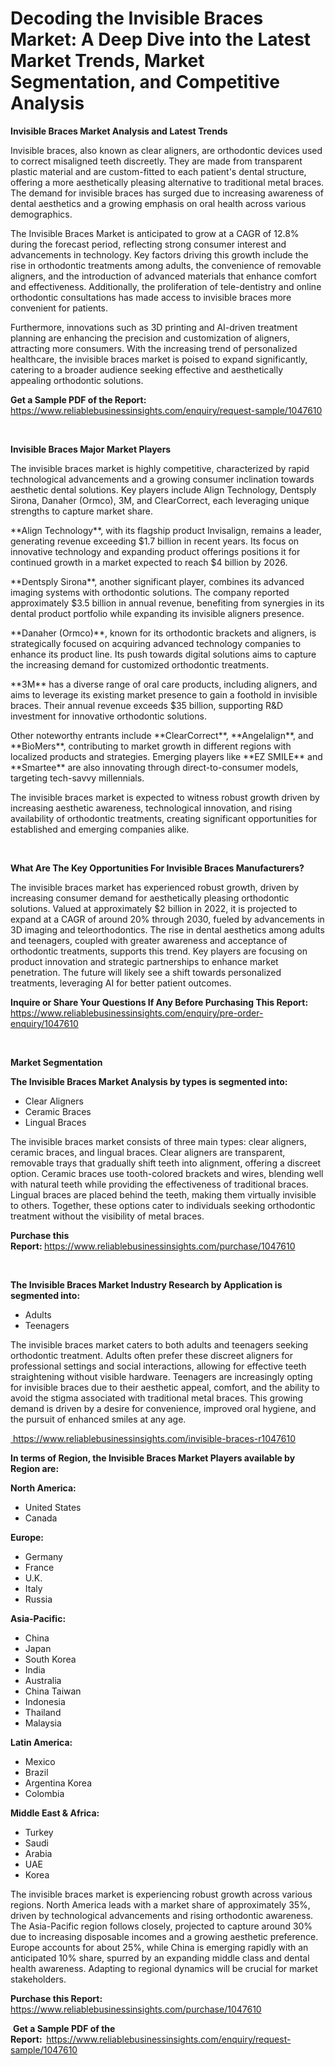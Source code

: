 <p><h1>Decoding the Invisible Braces Market: A Deep Dive into the Latest Market Trends, Market Segmentation, and Competitive Analysis</h1></p><p><strong>Invisible Braces Market Analysis and Latest Trends</strong></p>
<p><p>Invisible braces, also known as clear aligners, are orthodontic devices used to correct misaligned teeth discreetly. They are made from transparent plastic material and are custom-fitted to each patient's dental structure, offering a more aesthetically pleasing alternative to traditional metal braces. The demand for invisible braces has surged due to increasing awareness of dental aesthetics and a growing emphasis on oral health across various demographics.</p><p>The Invisible Braces Market is anticipated to grow at a CAGR of 12.8% during the forecast period, reflecting strong consumer interest and advancements in technology. Key factors driving this growth include the rise in orthodontic treatments among adults, the convenience of removable aligners, and the introduction of advanced materials that enhance comfort and effectiveness. Additionally, the proliferation of tele-dentistry and online orthodontic consultations has made access to invisible braces more convenient for patients. </p><p>Furthermore, innovations such as 3D printing and AI-driven treatment planning are enhancing the precision and customization of aligners, attracting more consumers. With the increasing trend of personalized healthcare, the invisible braces market is poised to expand significantly, catering to a broader audience seeking effective and aesthetically appealing orthodontic solutions.</p></p>
<p><strong>Get a Sample PDF of the Report:&nbsp;</strong> <a href="https://www.reliablebusinessinsights.com/enquiry/request-sample/1047610?utm_campaign=3547&utm_medium=2&utm_source=Github&utm_content=ia&utm_term=13042025&utm_id=invisible-braces">https://www.reliablebusinessinsights.com/enquiry/request-sample/1047610</a></p>
<p>&nbsp;</p>
<p><strong>Invisible Braces Major Market Players</strong></p>
<p><p>The invisible braces market is highly competitive, characterized by rapid technological advancements and a growing consumer inclination towards aesthetic dental solutions. Key players include Align Technology, Dentsply Sirona, Danaher (Ormco), 3M, and ClearCorrect, each leveraging unique strengths to capture market share.</p><p>**Align Technology**, with its flagship product Invisalign, remains a leader, generating revenue exceeding $1.7 billion in recent years. Its focus on innovative technology and expanding product offerings positions it for continued growth in a market expected to reach $4 billion by 2026. </p><p>**Dentsply Sirona**, another significant player, combines its advanced imaging systems with orthodontic solutions. The company reported approximately $3.5 billion in annual revenue, benefiting from synergies in its dental product portfolio while expanding its invisible aligners presence.</p><p>**Danaher (Ormco)**, known for its orthodontic brackets and aligners, is strategically focused on acquiring advanced technology companies to enhance its product line. Its push towards digital solutions aims to capture the increasing demand for customized orthodontic treatments. </p><p>**3M** has a diverse range of oral care products, including aligners, and aims to leverage its existing market presence to gain a foothold in invisible braces. Their annual revenue exceeds $35 billion, supporting R&D investment for innovative orthodontic solutions.</p><p>Other noteworthy entrants include **ClearCorrect**, **Angelalign**, and **BioMers**, contributing to market growth in different regions with localized products and strategies. Emerging players like **EZ SMILE** and **Smartee** are also innovating through direct-to-consumer models, targeting tech-savvy millennials.</p><p>The invisible braces market is expected to witness robust growth driven by increasing aesthetic awareness, technological innovation, and rising availability of orthodontic treatments, creating significant opportunities for established and emerging companies alike.</p></p>
<p>&nbsp;</p>
<p><strong>What Are The Key Opportunities For Invisible Braces Manufacturers?</strong></p>
<p><p>The invisible braces market has experienced robust growth, driven by increasing consumer demand for aesthetically pleasing orthodontic solutions. Valued at approximately $2 billion in 2022, it is projected to expand at a CAGR of around 20% through 2030, fueled by advancements in 3D imaging and teleorthodontics. The rise in dental aesthetics among adults and teenagers, coupled with greater awareness and acceptance of orthodontic treatments, supports this trend. Key players are focusing on product innovation and strategic partnerships to enhance market penetration. The future will likely see a shift towards personalized treatments, leveraging AI for better patient outcomes.</p></p>
<p><strong>Inquire or Share Your Questions If Any Before Purchasing This Report:</strong> <a href="https://www.reliablebusinessinsights.com/enquiry/pre-order-enquiry/1047610?utm_campaign=3547&utm_medium=2&utm_source=Github&utm_content=ia&utm_term=13042025&utm_id=invisible-braces">https://www.reliablebusinessinsights.com/enquiry/pre-order-enquiry/1047610</a></p>
<p>&nbsp;</p>
<p><strong>Market Segmentation</strong></p>
<p><strong>The Invisible Braces Market Analysis by types is segmented into:</strong></p>
<p><ul><li>Clear Aligners</li><li>Ceramic Braces</li><li>Lingual Braces</li></ul></p>
<p><p>The invisible braces market consists of three main types: clear aligners, ceramic braces, and lingual braces. Clear aligners are transparent, removable trays that gradually shift teeth into alignment, offering a discreet option. Ceramic braces use tooth-colored brackets and wires, blending well with natural teeth while providing the effectiveness of traditional braces. Lingual braces are placed behind the teeth, making them virtually invisible to others. Together, these options cater to individuals seeking orthodontic treatment without the visibility of metal braces.</p></p>
<p><strong>Purchase this Report:&nbsp;</strong><a href="https://www.reliablebusinessinsights.com/purchase/1047610?utm_campaign=3547&utm_medium=2&utm_source=Github&utm_content=ia&utm_term=13042025&utm_id=invisible-braces">https://www.reliablebusinessinsights.com/purchase/1047610</a></p>
<p>&nbsp;</p>
<p><strong>The Invisible Braces Market Industry Research by Application is segmented into:</strong></p>
<p><ul><li>Adults</li><li>Teenagers</li></ul></p>
<p><p>The invisible braces market caters to both adults and teenagers seeking orthodontic treatment. Adults often prefer these discreet aligners for professional settings and social interactions, allowing for effective teeth straightening without visible hardware. Teenagers are increasingly opting for invisible braces due to their aesthetic appeal, comfort, and the ability to avoid the stigma associated with traditional metal braces. This growing demand is driven by a desire for convenience, improved oral hygiene, and the pursuit of enhanced smiles at any age.</p></p>
<p><a href="https://www.reliablebusinessinsights.com/invisible-braces-r1047610?utm_campaign=3547&utm_medium=2&utm_source=Github&utm_content=ia&utm_term=13042025&utm_id=invisible-braces">&nbsp;https://www.reliablebusinessinsights.com/invisible-braces-r1047610</a></p>
<p><strong>In terms of Region, the Invisible Braces Market Players available by Region are:</strong></p>
<p>
    <p> <strong> North America: </strong>
        <ul>
            <li>United States</li>
            <li>Canada</li>
        </ul>
        </p> 
    <p> <strong> Europe: </strong>
        <ul>
            <li>Germany</li>
            <li>France</li>
            <li>U.K.</li>
            <li>Italy</li>
            <li>Russia</li>
        </ul>
        </p> 
    <p> <strong> Asia-Pacific: </strong>
        <ul>
            <li>China</li>
            <li>Japan</li>
            <li>South Korea</li>
            <li>India</li>
            <li>Australia</li>
            <li>China Taiwan</li>
            <li>Indonesia</li>
            <li>Thailand</li>
            <li>Malaysia</li>
        </ul>
        </p> 
    <p> <strong> Latin America: </strong>
        <ul>
            <li>Mexico</li>
            <li>Brazil</li>
            <li>Argentina Korea</li>
            <li>Colombia</li>
        </ul>
        </p> 
    <p> <strong> Middle East & Africa: </strong>
        <ul>
            <li>Turkey</li>
            <li>Saudi</li>
            <li>Arabia</li>
            <li>UAE</li>
            <li>Korea</li>
        </ul>
    </p>
    </p>
<p><p>The invisible braces market is experiencing robust growth across various regions. North America leads with a market share of approximately 35%, driven by technological advancements and rising orthodontic awareness. The Asia-Pacific region follows closely, projected to capture around 30% due to increasing disposable incomes and a growing aesthetic preference. Europe accounts for about 25%, while China is emerging rapidly with an anticipated 10% share, spurred by an expanding middle class and dental health awareness. Adapting to regional dynamics will be crucial for market stakeholders.</p></p>
<p><strong>Purchase this Report: </strong><a href="https://www.reliablebusinessinsights.com/purchase/1047610?utm_campaign=3547&utm_medium=2&utm_source=Github&utm_content=ia&utm_term=13042025&utm_id=invisible-braces">https://www.reliablebusinessinsights.com/purchase/1047610</a></p>
<p>&nbsp;<strong>Get a Sample PDF of the Report:&nbsp;&nbsp;</strong><a href="https://www.reliablebusinessinsights.com/enquiry/request-sample/1047610?utm_campaign=3547&utm_medium=2&utm_source=Github&utm_content=ia&utm_term=13042025&utm_id=invisible-braces">https://www.reliablebusinessinsights.com/enquiry/request-sample/1047610</a></p>
<p><strong></strong></p>
<p><p></p><p></p><p></p></p>